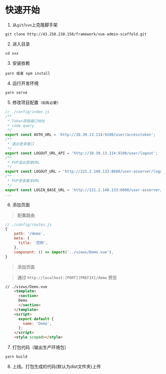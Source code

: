 # 快速开始

1.  从`git`/`svn`上克隆脚手架
``` shell
git clone http://43.250.238.158/framework/vue-admin-scaffold.git
```

2. 进入目录
``` shell
cd xxx
```

3. 安装依赖
``` shell
yarn 或者 npm install
```

4.  运行开发环境
``` shell
yarn serve
``` 

5.  修改项目配置`（如有必要）`
``` javascript
// ./config/index.js
/**
 * Token获取接口地址
 * code query
 */
export const AUTH_URL = 'http://10.30.13.114:9100/user/accesstoken';
/**
 * 退出登录接口
 */
export const LOGOUT_URL_API = 'http://10.30.13.114:9100/user/logout';
/**
 * PUP退出登录URL
 */
export const LOGOUT_URL = 'http://221.2.140.133:8600/user-asserver/logout?redirectUrl=';
/**
 * PUP登录基本URL
 */
export const LOGIN_BASE_URL = 'http://221.2.140.133:8600/user-asserver/authorize';
...
``` 

6.  添加页面
 > 配置路由

  ``` javascript
  // ./config/routes.js
  {
      path: '/demo',
      meta: {
        title: '范例',
      },
      component: () => import('../views/Demo.vue'),
  }
  ```
  > 添加页面 
  
  > 通过 `http://localhost:[PORT][PREFIX]/demo` 预览

  ``` html
  // ./views/Demo.vue
      <template>
        <section>
        Demo
        </section>
      </template>
      <script>
        export default {
          name: 'Demo',
        };
      </script>
      <style scoped></style>
  ```

7.  打包代码（输出生产环境包）
``` shell
yarn build
```

8.  上线。打包生成的代码(默认为dist文件夹)上传
